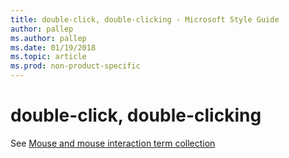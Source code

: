 ```yaml
---
title: double-click, double-clicking - Microsoft Style Guide
author: pallep
ms.author: pallep
ms.date: 01/19/2018
ms.topic: article
ms.prod: non-product-specific
---
```


# double-click, double-clicking

See [Mouse and mouse interaction term collection](~/a-z-word-list-term-collections/term-collections/mouse-mouse-interaction-terms.md)
